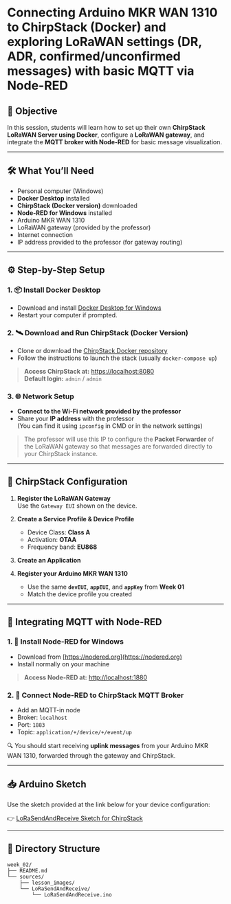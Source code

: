 
# Connecting Arduino MKR WAN 1310 to ChirpStack (Docker) and exploring LoRaWAN settings (DR, ADR, confirmed/unconfirmed messages) with basic MQTT via Node-RED

## 🎯 Objective

In this session, students will learn how to set up their own **ChirpStack LoRaWAN Server using Docker**, configure a **LoRaWAN gateway**, and integrate the **MQTT broker with Node-RED** for basic message visualization.

---

## 🛠️ What You’ll Need

- Personal computer (Windows)
- **Docker Desktop** installed
- **ChirpStack (Docker version)** downloaded
- **Node-RED for Windows** installed
- Arduino MKR WAN 1310
- LoRaWAN gateway (provided by the professor)
- Internet connection
- IP address provided to the professor (for gateway routing)

---

## ⚙️ Step-by-Step Setup

### 1. 📦 Install Docker Desktop

- Download and install [Docker Desktop for Windows](https://www.docker.com/products/docker-desktop/)
- Restart your computer if prompted.

### 2. 🛰️ Download and Run ChirpStack (Docker Version)

- Clone or download the [ChirpStack Docker repository](https://github.com/chirpstack/chirpstack-docker)
- Follow the instructions to launch the stack (usually `docker-compose up`)

> **Access ChirpStack at:** [https://localhost:8080](https://localhost:8080)  
> **Default login:** `admin` / `admin`

### 3. 🌐 Network Setup

- **Connect to the Wi-Fi network provided by the professor**
- Share your **IP address** with the professor  
  (You can find it using `ipconfig` in CMD or in the network settings)

> The professor will use this IP to configure the **Packet Forwarder** of the LoRaWAN gateway so that messages are forwarded directly to your ChirpStack instance.

---

## 🧭 ChirpStack Configuration

1. **Register the LoRaWAN Gateway**  
   Use the `Gateway EUI` shown on the device.

2. **Create a Service Profile & Device Profile**
   - Device Class: **Class A**
   - Activation: **OTAA**
   - Frequency band: **EU868**

3. **Create an Application**

4. **Register your Arduino MKR WAN 1310**
   - Use the same **`devEUI`**, **`appEUI`**, and **`appKey`** from **Week 01**
   - Match the device profile you created

---

## 🔗 Integrating MQTT with Node-RED

### 1. 🧰 Install Node-RED for Windows

- Download from [https://nodered.org](https://nodered.org)
- Install normally on your machine

> **Access Node-RED at:** [http://localhost:1880](http://localhost:1880)

### 2. 🔌 Connect Node-RED to ChirpStack MQTT Broker

- Add an MQTT-in node
- Broker: `localhost`
- Port: `1883`
- Topic: `application/+/device/+/event/up`

🔍 You should start receiving **uplink messages** from your Arduino MKR WAN 1310, forwarded through the gateway and ChirpStack.

---

## 📥 Arduino Sketch

Use the sketch provided at the link below for your device configuration:

👉 [LoRaSendAndReceive Sketch for ChirpStack](./LoRaSendAndReceive/)

---

## 📂 Directory Structure

```plaintext
week_02/
├── README.md
└── sources/
    ├── lesson_images/
    └── LoRaSendAndReceive/
        └── LoRaSendAndReceive.ino
